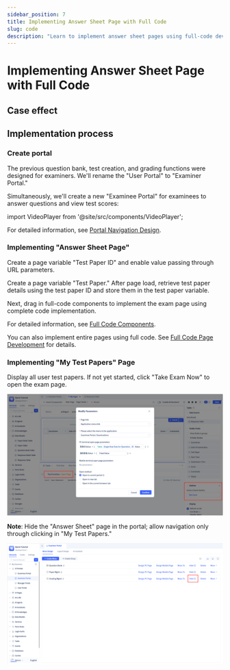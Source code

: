 ```yaml
---
sidebar_position: 7
title: Implementing Answer Sheet Page with Full Code
slug: code
description: "Learn to implement answer sheet pages using full-code development approach. Create custom portals and Vue components for exam functionality."
---
```

# Implementing Answer Sheet Page with Full Code

## Case effect

<VideoPlayer relatePath="/docs/tutorial/en/code_effect.mp4" />

## Implementation process

### Create portal

The previous question bank, test creation, and grading functions were designed for examiners. We'll rename the "User Portal" to "Examiner Portal."

Simultaneously, we'll create a new "Examinee Portal" for examinees to answer questions and view test scores:

import VideoPlayer from '@site/src/components/VideoPlayer';

<VideoPlayer relatePath="/docs/tutorial/en/code_create_shell.mp4" />

For detailed information, see [Portal Navigation Design](../../devguide/shell-and-page/portal-navigation-design).

### Implementing "Answer Sheet Page"

Create a page variable "Test Paper ID" and enable value passing through URL parameters.

Create a page variable "Test Paper." After page load, retrieve test paper details using the test paper ID and store them in the test paper variable.

<VideoPlayer relatePath="/docs/tutorial/en/code_page_var.mp4" />

Next, drag in full-code components to implement the exam page using complete code implementation.

<VideoPlayer relatePath="/docs/tutorial/en/code_component.mp4" />

For detailed information, see [Full Code Components](../../devguide/fullcode-ui-components-in-pages/ui-component-interface-specifications).

You can also implement entire pages using full code. See [Full Code Page Development](../../devguide/shell-and-page/full-code-page-development) for details.

### Implementing "My Test Papers" Page

Display all user test papers. If not yet started, click "Take Exam Now" to open the exam page.

![](../img/code_173517.png)


**Note**: Hide the "Answer Sheet" page in the portal; allow navigation only through clicking in "My Test Papers."

![](../img/code_091249.png)